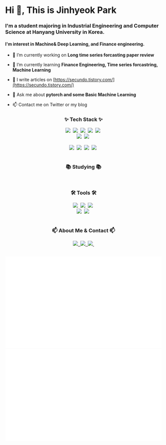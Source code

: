<h1 align="left">Hi 👋, This is Jinhyeok Park</h1>
<h3 align="left">I'm a student majoring in Industrial Engineering and Computer Science at Hanyang University in Korea.</h4>
<h4 align="left">I'm interest in Machine& Deep Learning, and Finance engineering.</h4>


- 🔭 I’m currently working on **Long time series forcasting paper review**

- 🌱 I’m currently learning **Finance Engineering, Time series forcastring, Machine Learning**

- 📝 I write articles on [https://secundo.tistory.com/](https://secundo.tistory.com/)

- 💬 Ask me about **pytorch and some Basic Machine Learning**

- 📫 Contact me on Twitter or my blog



<h3 align="center">✨ Tech Stack ✨</h3>

<div align="center">
  <img src="https://img.shields.io/badge/python-3670A0?style=for-the-badge&logo=python&logoColor=ffdd54" />&nbsp
  <img src="https://img.shields.io/badge/pytorch-20232a?style=for-the-badge&logo=pytorch&logoColor=#EE4C2C" />&nbsp
  <img src="https://img.shields.io/badge/pandas-150458.svg?style=for-the-badge&logo=pandas&logoColor=white" />&nbsp
  <img src="https://img.shields.io/badge/numpy-4d77cf.svg?style=for-the-badge&logo=numpy&logoColor=white" />&nbsp
  <img src="https://img.shields.io/badge/Matplotlib-11557c.svg?style=for-the-badge&logo=Matplotlib&logoColor=white" />&nbsp
</div>

<div align="center">
  <img src="https://img.shields.io/badge/java-007396?style=for-the-badge&logo=java&logoColor=white"/>&nbsp 
  <img src="https://img.shields.io/badge/-A8B9CC?style=for-the-badge&logo=c&logoColor=white"/>&nbsp
</div>

<br>
<div align="center">
  <img src="https://img.shields.io/badge/javascript-F7DF1E.svg?style=for-the-badge&logo=javascript&logoColor=20232a" />&nbsp
  <img src="https://img.shields.io/badge/html5-E34F26.svg?style=for-the-badge&logo=html5&logoColor=white" />&nbsp
  <img src="https://img.shields.io/badge/Kotlin-7F52FF?style=for-the-badge&logo=kotlin&logoColor=white">&nbsp
  <img src="https://img.shields.io/badge/Andoid Studio-3DDC84?style=for-the-badge&logo=android studio&logoColor=white">&nbsp
</div>
<br>

<h3 align="center">📚 Studying 📚</h3>
<div align="center">
</div>

<br>

<h3 align="center">🛠 Tools 🛠</h3>
<div align="center">
  <img src="https://img.shields.io/badge/git-F05033.svg?style=for-the-badge&logo=git&logoColor=white" />&nbsp
  <img src="https://img.shields.io/badge/github-181717.svg?style=for-the-badge&logo=github&logoColor=white" />&nbsp
  <img src="https://img.shields.io/badge/Notion-F3F3F3.svg?style=for-the-badge&logo=notion&logoColor=black" />&nbsp
</div>

<div align="center">
  <img src="https://img.shields.io/badge/VSCode-2C2C32.svg?style=for-the-badge&logo=visual-studio-code&logoColor=22ABF3" />&nbsp
  <img src="https://img.shields.io/badge/jupyter-2C2C32.svg?style=for-the-badge&logo=jupyter&logoColor=F37726" />&nbsp
<!--   <img src="https://img.shields.io/badge/Colab-2C2C32.svg?style=for-the-badge&logo=googlecolab&logoColor=F9AB00" />&nbsp -->
</div>

<br>

<h3 align="center">📫 About Me & Contact 📫</h3>
<div align="center">
  <a href="https://secundo.tistory.com/">
    <img src="https://img.shields.io/badge/tistory-E34F26?style=for-the-badge&logo=tistory&logoColor=white" />&nbsp
  </a>
  <a href="https://twitter.com/zinhyeok_">
    <img src="https://img.shields.io/badge/@zinhyeok_-000000?style=for-the-badge&logo=x&logoColor=white" />&nbsp
  </a>
  <a href="mailto:david9pjh@gmail.com">
    <img
      src="https://img.shields.io/badge/david9pjh@gmail.com-D14836?style=for-the-badge&logo=gmail&logoColor=white"/>&nbsp
  </a>
</div>

<br>

<div align="center">
  
![](https://github.com/zinhyeok/github-stats-transparent/blob/output/generated/overview.svg)
![](https://github.com/zinhyeok/github-stats-transparent/blob/output/generated/languages.svg)

</div>
